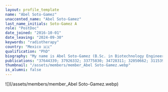 ```yaml
---
layout: profile_template
name: "Abel Soto-Gamez"
unaccented_name: "Abel Soto-Gamez"
last_name_initials: Soto-Gamez A
role: "PostDoc"
date_joined: "2016-10-01"
date_leaving: "2024-09-30"
keywords: "radiotherapy"
country: "Mexico 🇲🇽"
qualification: "PhD"
biography: "My name is Abel Soto-Gamez (B.Sc. in Biotechnology Engineering ITESM Monterrey Mexico / INSA Lyon France, and M.Sc. in Medical and Pharmaceutical Drug innovation, RUG, Netherlands). In 2016 I started my PhD in the department of Chemical and Pharmaceutical Biology at the University of Groningen in collaboration with the European Research Institute for the Biology of Aging (ERIBA). In my project I specialized in protein-based senotherapeutics. I am currently working as a Post Doctoral researcher in Radiotherapy and Molecular Cell Biology in the Department of Biomedical Science of Cells & Systems at the UMCG, under the supervision of Profs. Drs. Rob Coppes, Sarah Pringe, and Marco Demaria. I am especially interested in the identification of exploitable pathways for the selective elimination of senescent cancer cells in the salivary gland and the use of novel approaches to modulate pro-inflammatory aspects of the senescence-associated secretory phenotype."
publications: "37644339; 37926332; 33775830; 34728311; 32050662; 31153901; 28111332"
thumbnail: "/assets/members/member_Abel Soto-Gamez.webp"
is_alumni: false
---
```


 ![](/assets/members/member_Abel Soto-Gamez.webp)

 